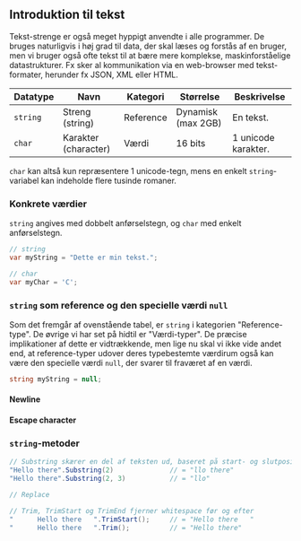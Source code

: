 ## Introduktion til tekst

Tekst-strenge er også meget hyppigt anvendte i alle programmer. De bruges naturligvis i høj grad til data, der skal læses og forstås af en bruger, men vi bruger også ofte tekst til at bære mere komplekse, maskinforståelige datastrukturer. Fx sker al kommunikation via en web-browser med tekst-formater, herunder fx JSON, XML eller HTML.

| Datatype  | Navn                                            | Kategori  | Størrelse          | Beskrivelse                                                                       | 
| --------- | ----------------------------------------------- | --------- | ------------------ | --------------------------------------------------------------------------------- |
| `string`  | Streng (string)                                 | Reference | Dynamisk (max 2GB) | En tekst.                                                                         |
| `char`    | Karakter (character)                            | Værdi     | 16 bits            | 1 unicode karakter.                                                               |

`char` kan altså kun repræsentere 1 unicode-tegn, mens en enkelt `string`-variabel kan indeholde flere tusinde romaner.

### Konkrete værdier

`string` angives med dobbelt anførselstegn, og `char` med enkelt anførselstegn.

```csharp
// string
var myString = "Dette er min tekst.";

// char
var myChar = 'C';
```
### `string` som reference og den specielle værdi `null`

Som det fremgår af ovenstående tabel, er `string` i kategorien "Reference-type". De øvrige vi har set på hidtil er "Værdi-typer". De præcise implikationer af dette er vidtrækkende, men lige nu skal vi ikke vide andet end, at reference-typer udover deres typebestemte værdirum også kan være den specielle værdi `null`, der svarer til fraværet af en værdi.

```csharp
string myString = null;
```

#### Newline

#### Escape character

### `string`-metoder

```csharp
// Substring skærer en del af teksten ud, baseret på start- og slutposition.
"Hello there".Substring(2)              // = "llo there"
"Hello there".Substring(2, 3)           // = "llo"

// Replace 

// Trim, TrimStart og TrimEnd fjerner whitespace før og efter
"      Hello there   ".TrimStart();     // = "Hello there   "
"      Hello there   ".Trim();          // = "Hello there"

```